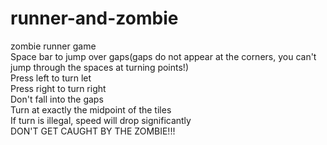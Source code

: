 # runner-and-zombie
zombie runner game<br/>
Space bar to jump over gaps(gaps do not appear at the corners, you can't jump through the spaces at turning points!)<br/>
Press left to turn let<br/>
Press right to turn right<br/>
Don't fall into the gaps<br/>
Turn at exactly the midpoint of the tiles<br/>
If turn is illegal, speed will drop significantly<br/>
DON'T GET CAUGHT BY THE ZOMBIE!!!
